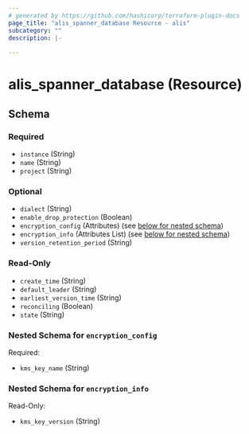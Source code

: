 ```yaml
---
# generated by https://github.com/hashicorp/terraform-plugin-docs
page_title: "alis_spanner_database Resource - alis"
subcategory: ""
description: |-
  
---
```


# alis_spanner_database (Resource)





<!-- schema generated by tfplugindocs -->
## Schema

### Required

- `instance` (String)
- `name` (String)
- `project` (String)

### Optional

- `dialect` (String)
- `enable_drop_protection` (Boolean)
- `encryption_config` (Attributes) (see [below for nested schema](#nestedatt--encryption_config))
- `encryption_info` (Attributes List) (see [below for nested schema](#nestedatt--encryption_info))
- `version_retention_period` (String)

### Read-Only

- `create_time` (String)
- `default_leader` (String)
- `earliest_version_time` (String)
- `reconciling` (Boolean)
- `state` (String)

<a id="nestedatt--encryption_config"></a>
### Nested Schema for `encryption_config`

Required:

- `kms_key_name` (String)


<a id="nestedatt--encryption_info"></a>
### Nested Schema for `encryption_info`

Read-Only:

- `kms_key_version` (String)
